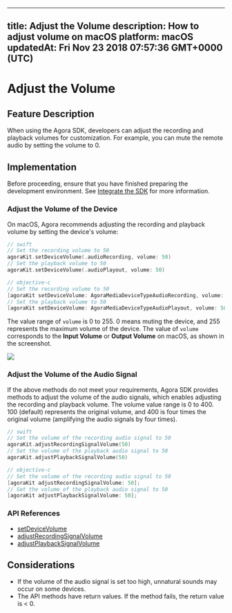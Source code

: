 
---
title: Adjust the Volume
description: How to adjust volume on macOS
platform: macOS
updatedAt: Fri Nov 23 2018 07:57:36 GMT+0000 (UTC)
---
# Adjust the Volume
## Feature Description

When using the Agora SDK, developers can adjust the recording and playback volumes for customization. For example, you can mute the remote audio by setting the volume to 0.

## Implementation
Before proceeding, ensure that you have finished preparing the development environment. See [Integrate the SDK](../../en/Voice/mac_video.md) for more information.

### Adjust the Volume of the Device

On macOS, Agora recommends adjusting the recording and playback volume by setting the device's volume:

```swift
// swift
// Set the recording volume to 50
agoraKit.setDeviceVolume(.audioRecording, volume: 50)
// Set the playback volume to 50
agoraKit.setDeviceVolume(.audioPlayout, volume: 50)
```

```objective-c
// objective-c
// Set the recording volume to 50
[agoraKit setDeviceVolume: AgoraMediaDeviceTypeAudioRecording, volume: 50]
// Set the playback volume to 50
[agoraKit setDeviceVolume: AgoraMediaDeviceTypeAudioPlayout, volume: 50];
```

The value range of `volume` is 0 to 255. 0 means muting the device, and 255 represents the maximum volume of the device.
The value of `volume` corresponds to the **Input Volume** or **Output Volume** on macOS, as shown in the  screenshot.

![](https://web-cdn.agora.io/docs-files/1542783111806)

### Adjust the Volume of the Audio Signal 

If the above methods do not meet your requirements, Agora SDK provides methods to adjust the volume of the audio signals, which enables adjusting the recording and playback volume.
The volume value range is 0 to 400. 100 (default) represents the original volume, and 400 is four times the original volume (amplifying the audio signals by four times).

```swift
// swift
// Set the volume of the recording audio signal to 50
agoraKit.adjustRecordingSignalVolume(50)
// Set the volume of the playback audio signal to 50
agoraKit.adjustPlaybackSignalVolume(50)
```

```objective-c
// objective-c
// Set the volume of the recording audio signal to 50
[agoraKit adjustRecordingSignalVolume: 50];
// Set the volume of the playback audio signal to 50
[agoraKit adjustPlaybackSignalVolume: 50];
```

### API References

- [setDeviceVolume](https://docs.agora.io/en/Voice/API%20Reference/oc/Classes/AgoraRtcEngineKit.html#//api/name/setDeviceVolume:volume:)
- [adjustRecordingSignalVolume](https://docs.agora.io/en/Voice/API%20Reference/oc/Classes/AgoraRtcEngineKit.html#//api/name/adjustRecordingSignalVolume:)
- [adjustPlaybackSignalVolume](https://docs.agora.io/en/Voice/API%20Reference/oc/Classes/AgoraRtcEngineKit.html#//api/name/adjustPlaybackSignalVolume:)

## Considerations

- If the volume of the audio signal is set too high, unnatural sounds may occur on some devices.
- The API methods have return values. If the method fails, the return value is < 0.

